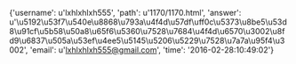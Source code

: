 {'username': u'lxhlxhlxh555', 'path': u'1170/1170.html', 'answer': u'\u5192\u53f7\u540e\u8868\u793a\u4f4d\u57df\uff0c\u5373\u8be5\u53d8\u91cf\u5b58\u50a8\u65f6\u5360\u7528\u7684\u4f4d\u6570\u3002\u8fd9\u6837\u505a\u53ef\u4ee5\u5145\u5206\u5229\u7528\u7a7a\u95f4\u3002', 'email': u'lxhlxhlxh555@gmail.com', 'time': '2016-02-28:10:49:02'}